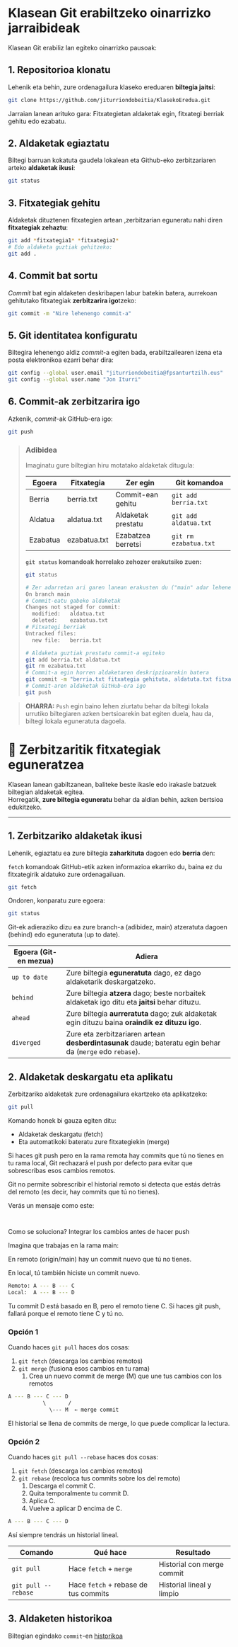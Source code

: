 # Klasean Git erabiltzeko oinarrizko jarraibideak

Klasean Git erabiliz lan egiteko oinarrizko pausoak:

## 1. Repositorioa klonatu
Lehenik eta behin, zure ordenagailura klaseko ereduaren **biltegia jaitsi**:
```bash
git clone https://github.com/jiturriondobeitia/KlasekoEredua.git
```

Jarraian lanean arituko gara: Fitxategietan aldaketak egin, fitxategi berriak gehitu edo ezabatu.

## 2. Aldaketak egiaztatu
Biltegi barruan kokatuta gaudela lokalean eta Github-eko zerbitzariaren arteko **aldaketak ikusi**:
```bash
git status
```

## 3. Fitxategiak gehitu
Aldaketak dituztenen fitxategien artean ,zerbitzarian eguneratu nahi diren **fitxategiak zehaztu**:
```bash
git add *fitxategia1* *fitxategia2*
# Edo aldaketa guztiak gehitzeko:
git add .
```

## 4. Commit bat sortu
*Commit* bat egin aldaketen deskribapen labur batekin batera, aurrekoan gehitutako fitxategiak **zerbitzarira igo**tzeko:
```bash
git commit -m "Nire lehenengo commit-a"
```

## 5. Git identitatea konfiguratu
Biltegira lehenengo aldiz *commit*-a egiten bada, erabiltzailearen izena eta posta elektronikoa ezarri behar dira:
```bash
git config --global user.email "jiturriondobeitia@fpsanturtzilh.eus"
git config --global user.name "Jon Iturri"
```

## 6. Commit-ak zerbitzarira igo
Azkenik, *commit*-ak GitHub-era igo:
```bash
git push
```

> ### Adibidea  
> Imaginatu gure biltegian hiru motatako aldaketak ditugula:
>
> | Egoera          | Fitxategia      | Zer egin                   | Git komandoa                                |
> |-----------------|-----------------|----------------------------|---------------------------------------------|
> | Berria          | berria.txt      | Commit-ean gehitu          | `git add berria.txt`                        |
> | Aldatua         | aldatua.txt     | Aldaketak prestatu         | `git add aldatua.txt`                       |
> | Ezabatua        | ezabatua.txt    | Ezabatzea berretsi         | `git rm ezabatua.txt`                      |
>
> **`git status` komandoak horrelako zehozer erakutsiko zuen:**
> ```bash
> git status
>
> # Zer adarretan ari garen lanean erakusten du ("main" adar lehenetsia da)
> On branch main
> # Commit-eatu gabeko aldaketak
> Changes not staged for commit:
>   modified:   aldatua.txt
>   deleted:    ezabatua.txt
> # Fitxategi berriak
> Untracked files:
>   new file:   berria.txt
>
> # Aldaketa guztiak prestatu commit-a egiteko
> git add berria.txt aldatua.txt
> git rm ezabatua.txt
> # Commit-a egin horren aldaketaren deskripzioarekin batera
> git commit -m "berria.txt fitxategia gehituta, aldatuta.txt fitxategia aldatuta eta ezabatua.txt fitxategia ezabatua"
> # Commit-aren aldaketak GitHub-era igo
> git push
> ```

> **OHARRA:** `Push` egin baino lehen ziurtatu behar da biltegi lokala urrutiko biltegiaren azken bertsioarekin bat egiten duela, hau da, biltegi lokala eguneratuta dagoela.

# 🔄 Zerbitzaritik fitxategiak eguneratzea

Klasean lanean gabiltzanean, baliteke beste ikasle edo irakasle batzuek biltegian aldaketak egitea.  
Horregatik, **zure biltegia eguneratu** behar da aldian behin, azken bertsioa edukitzeko.

---

## 1. Zerbitzariko aldaketak ikusi
Lehenik, egiaztatu ea zure biltegia **zaharkituta** dagoen edo **berria** den:

`fetch` komandoak GitHub-etik azken informazioa ekarriko du, baina ez du fitxategirik aldatuko zure ordenagailuan.
```bash
git fetch
```
Ondoren, konparatu zure egoera:
```bash
git status
```
Git-ek adieraziko dizu ea zure branch-a (adibidez, main) atzeratuta dagoen (behind) edo eguneratuta (up to date).

| Egoera (Git-en mezua) | Adiera                                                                                                    |
| --------------------- | --------------------------------------------------------------------------------------------------------- |
| `up to date`          | Zure biltegia **eguneratuta** dago, ez dago aldaketarik deskargatzeko.                                    |
| `behind`              | Zure biltegia **atzera** dago; beste norbaitek aldaketak igo ditu eta **jaitsi** behar dituzu.            |
| `ahead`               | Zure biltegia **aurreratuta** dago; zuk aldaketak egin dituzu baina **oraindik ez dituzu igo**.           |
| `diverged`            | Zure eta zerbitzariaren artean **desberdintasunak** daude; bateratu egin behar da (`merge` edo `rebase`). |

## 2. Aldaketak deskargatu eta aplikatu

Zerbitzariko aldaketak zure ordenagailura ekartzeko eta aplikatzeko:
```bash
git pull
```

Komando honek bi gauza egiten ditu:
- Aldaketak deskargatu (fetch)
- Eta automatikoki bateratu zure fitxategiekin (merge)

Si haces git push pero en la rama remota hay commits que tú no tienes en tu rama local, Git rechazará el push por defecto para evitar que sobrescribas esos cambios remotos.

Git no permite sobrescribir el historial remoto si detecta que estás detrás del remoto (es decir, hay commits que tú no tienes).

Verás un mensaje como este:
```bash



```

Como se soluciona? Integrar los cambios antes de hacer push

Imagina que trabajas en la rama main:

En remoto (origin/main) hay un commit nuevo que tú no tienes.

En local, tú también hiciste un commit nuevo.

```bash
Remoto: A --- B --- C
Local:  A --- B --- D
```

Tu commit D está basado en B, pero el remoto tiene C.
Si haces git push, fallará porque el remoto tiene C y tú no.

### Opción 1

Cuando haces `git pull` haces dos cosas:
1. `git fetch` (descarga los cambios remotos)
2. `git merge` (fusiona esos cambios en tu rama)
    1. Crea un nuevo commit de merge (M) que une tus cambios con los remotos

```bash
A --- B --- C --- D
           \       /
             \--- M  ← merge commit
```
El historial se llena de commits de merge, lo que puede complicar la lectura.

### Opción 2

Cuando haces `git pull --rebase` haces dos cosas:
1. `git fetch` (descarga los cambios remotos)
2. `git rebase` (recoloca tus commits sobre los del remoto)
    1. Descarga el commit C.
    2. Quita temporalmente tu commit D.
    3. Aplica C.
    4. Vuelve a aplicar D encima de C.

```bash
A --- B --- C --- D
```
Así siempre tendrás un historial lineal.

| Comando             | Qué hace                             | Resultado                  |
| ------------------- | ------------------------------------ | -------------------------- |
| `git pull`          | Hace `fetch` + `merge`               | Historial con merge commit |
| `git pull --rebase` | Hace `fetch` + rebase de tus commits | Historial lineal y limpio  |


## 3. Aldaketen historikoa

Biltegian egindako `commit`-en [historikoa](https://github.com/jiturriondobeitia/KlasekoEredua/network) 